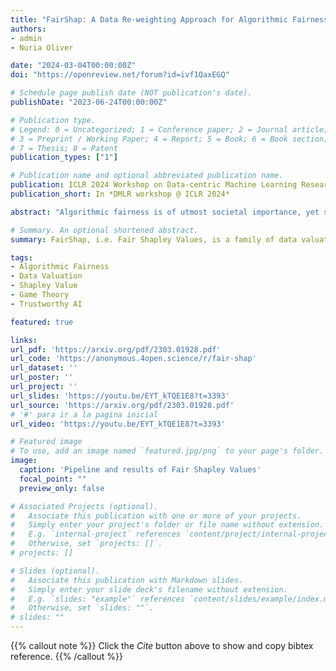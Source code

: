 ```yaml
---
title: "FairShap: A Data Re-weighting Approach for Algorithmic Fairness based on Shapley Values"
authors:
- admin
- Nuria Oliver

date: "2024-03-04T00:00:00Z"
doi: "https://openreview.net/forum?id=ivf1QaxEGQ"

# Schedule page publish date (NOT publication's date).
publishDate: "2023-06-24T00:00:00Z"

# Publication type.
# Legend: 0 = Uncategorized; 1 = Conference paper; 2 = Journal article;
# 3 = Preprint / Working Paper; 4 = Report; 5 = Book; 6 = Book section;
# 7 = Thesis; 8 = Patent
publication_types: ["1"]

# Publication name and optional abbreviated publication name.
publication: ICLR 2024 Workshop on Data-centric Machine Learning Research (DMLR)
publication_short: In *DMLR workshop @ ICLR 2024*

abstract: "Algorithmic fairness is of utmost societal importance, yet state-of-the-art largescale machine learning models require training with massive datasets that are frequently biased. In this context, pre-processing methods that focus on modeling and correcting bias in the data emerge as valuable approaches. In this paper, we propose **FairShap**, a novel instance-level data re-weighting method for fair algorithmic decision-making through data valuation by means of Shapley Values. **FairShap** is model-agnostic and easily interpretable. It measures the contribution of each training data point to a predefined fairness metric. We empirically validate **FairShap** on several state-of-the-art datasets of different nature, with a variety of training scenarios and machine learning models and show how it yields fairer models with similar levels of accuracy than the baselines. We illustrate **FairShap**’s interpretability by means of histograms and latent space visualizations and perform a utility-fairness study. We believe that **FairShap** represents a promising direction in interpretable and model-agnostic approaches to algorithmic fairness that yield competitive accuracy even when only biased datasets are available"

# Summary. An optional shortened abstract.
summary: FairShap, i.e. Fair Shapley Values, is a family of data valuation functions for Algorithmic Fairness based on Game Theory which can be used as a novel, interpretable, pre-processing and model-agnostic (re-weighting) method for fair algorithmic decision-making.

tags:
- Algorithmic Fairness
- Data Valuation
- Shapley Value
- Game Theory
- Trustworthy AI

featured: true

links:
url_pdf: 'https://arxiv.org/pdf/2303.01928.pdf'
url_code: 'https://anonymous.4open.science/r/fair-shap'
url_dataset: ''
url_poster: ''
url_project: ''
url_slides: 'https://youtu.be/EYT_kTQE1E8?t=3393'
url_source: 'https://arxiv.org/pdf/2303.01928.pdf' 
# '#' para ir a la pagina inicial
url_video: 'https://youtu.be/EYT_kTQE1E8?t=3393'

# Featured image
# To use, add an image named `featured.jpg/png` to your page's folder. 
image:
  caption: 'Pipeline and results of Fair Shapley Values'
  focal_point: ""
  preview_only: false

# Associated Projects (optional).
#   Associate this publication with one or more of your projects.
#   Simply enter your project's folder or file name without extension.
#   E.g. `internal-project` references `content/project/internal-project/index.md`.
#   Otherwise, set `projects: []`.
# projects: []

# Slides (optional).
#   Associate this publication with Markdown slides.
#   Simply enter your slide deck's filename without extension.
#   E.g. `slides: "example"` references `content/slides/example/index.md`.
#   Otherwise, set `slides: ""`.
# slides: ""
---
```


{{% callout note %}}
Click the *Cite* button above to show and copy bibtex reference.
{{% /callout %}}

